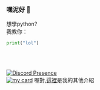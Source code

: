 ### 嘿泥好 👋

想學python?</br>
我教你：</br>
```py
print("lol")
```
</br></br>

[![Discord Presence](https://lanyard.cnrad.dev/api/616980692831698957)](https://discord.com/users/616980692831698957)
</br>
[![my card](https://mycard.lol/static/img/851062442330816522.png)](https://mycard.lol)
喔對,[這裡](https://hansnana.xyz)是我的其他介紹
